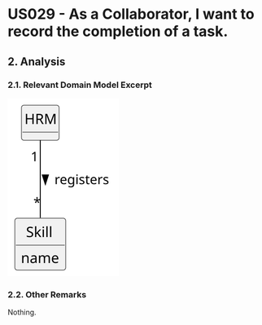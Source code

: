 # US029 - As a Collaborator, I want to record the completion of a task.

## 2. Analysis

### 2.1. Relevant Domain Model Excerpt 

![Domain Model](svg/us001-domain-model.svg)

### 2.2. Other Remarks

Nothing.